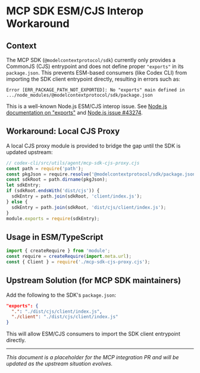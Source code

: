 # MCP SDK ESM/CJS Interop Workaround

## Context

The MCP SDK (`@modelcontextprotocol/sdk`) currently only provides a CommonJS (CJS) entrypoint and does not define proper `"exports"` in its `package.json`. This prevents ESM-based consumers (like Codex CLI) from importing the SDK client entrypoint directly, resulting in errors such as:

```
Error [ERR_PACKAGE_PATH_NOT_EXPORTED]: No "exports" main defined in .../node_modules/@modelcontextprotocol/sdk/package.json
```

This is a well-known Node.js ESM/CJS interop issue. See [Node.js documentation on "exports"](https://nodejs.org/api/packages.html#exports) and [Node.js issue #43274](https://github.com/nodejs/node/issues/43274).

## Workaround: Local CJS Proxy

A local CJS proxy module is provided to bridge the gap until the SDK is updated upstream:

```js
// codex-cli/src/utils/agent/mcp-sdk-cjs-proxy.cjs
const path = require('path');
const pkgJson = require.resolve('@modelcontextprotocol/sdk/package.json');
const sdkRoot = path.dirname(pkgJson);
let sdkEntry;
if (sdkRoot.endsWith('dist/cjs')) {
  sdkEntry = path.join(sdkRoot, 'client/index.js');
} else {
  sdkEntry = path.join(sdkRoot, 'dist/cjs/client/index.js');
}
module.exports = require(sdkEntry);
```

## Usage in ESM/TypeScript

```js
import { createRequire } from 'module';
const require = createRequire(import.meta.url);
const { Client } = require('./mcp-sdk-cjs-proxy.cjs');
```

## Upstream Solution (for MCP SDK maintainers)

Add the following to the SDK's `package.json`:

```json
"exports": {
  ".": "./dist/cjs/client/index.js",
  "./client": "./dist/cjs/client/index.js"
}
```

This will allow ESM/CJS consumers to import the SDK client entrypoint directly.

---

*This document is a placeholder for the MCP integration PR and will be updated as the upstream situation evolves.*
